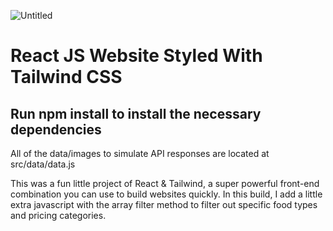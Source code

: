 
![Untitled](https://github.com/SKV-io-495/food-app-react-tailwind-main/assets/122828689/b4926522-4b25-4b85-afcc-b978ccd3eea7)


# React JS Website Styled With Tailwind CSS

## Run npm install to install the necessary dependencies

 All of the data/images to simulate API responses are located at src/data/data.js

This was a fun little project of React & Tailwind, a super powerful front-end combination you can use to build websites quickly. In this build, I add a little extra javascript with the array filter method to filter out specific food types and pricing categories.
